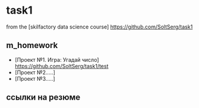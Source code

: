 # task1

from the [skilfactory data science course] https://github.com/SoltSerg/task1

## m_homework
* [Проект №1. Игра: Угадай число] https://github.com/SoltSerg/task1/test
* [Проект №2.....]
* [Проект №3.....]



## ссылки на резюме

